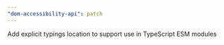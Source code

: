 ```yaml
---
"dom-accessibility-api": patch
---
```


Add explicit typings location to support use in TypeScript ESM modules

